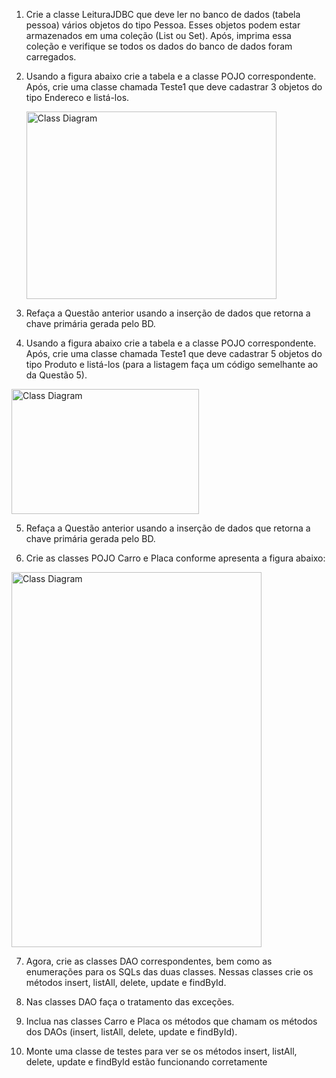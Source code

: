 1. Crie a classe LeituraJDBC que deve ler no banco de dados (tabela pessoa) vários objetos do tipo
   Pessoa. Esses objetos podem estar armazenados em uma coleção (List ou Set). Após, imprima
   essa coleção e verifique se todos os dados do banco de dados foram carregados.


2. Usando a figura abaixo crie a tabela e a classe POJO correspondente. Após, crie uma classe
   chamada Teste1 que deve cadastrar 3 objetos do tipo Endereco e listá-los.

   <img alt="Class Diagram" height="300" src="http://www.plantuml.com/plantuml/proxy?src=https://raw.githubusercontent.com/leonardogoandete/PW1/java_interface/src/aula9/uml/endereco.puml" width="400"/>


3. Refaça a Questão anterior usando a inserção de dados que retorna a chave primária gerada pelo BD.


4. Usando a figura abaixo crie a tabela e a classe POJO correspondente. Após, crie uma classe
   chamada Teste1 que deve cadastrar 5 objetos do tipo Produto e listá-los (para a listagem faça
   um código semelhante ao da Questão 5).

<img alt="Class Diagram" height="200" src="http://www.plantuml.com/plantuml/proxy?src=https://raw.githubusercontent.com/leonardogoandete/PW1/java_interface/src/aula9/uml/produto.puml" width="300"/>

5) Refaça a Questão anterior usando a inserção de dados que retorna a chave primária gerada pelo BD.


6) Crie as classes POJO Carro e Placa conforme apresenta a figura abaixo:

<img alt="Class Diagram" height="600" src="http://www.plantuml.com/plantuml/proxy?src=https://raw.githubusercontent.com/leonardogoandete/PW1/java_interface/src/aula9/uml/carro_placa.puml" width="400"/>

7) Agora, crie as classes DAO correspondentes, bem como as enumerações para os SQLs das duas
   classes. Nessas classes crie os métodos insert, listAll, delete, update e findById.


8) Nas classes DAO faça o tratamento das exceções.


9) Inclua nas classes Carro e Placa os métodos que chamam os métodos dos DAOs (insert, listAll,
   delete, update e findById).


10) Monte uma classe de testes para ver se os métodos insert, listAll, delete, update e findById estão funcionando corretamente
